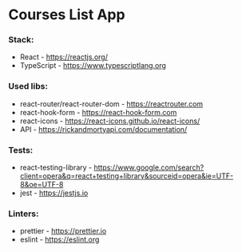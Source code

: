 # Courses List App

<h3>Stack:</h3>

- React - https://reactjs.org/
- TypeScript - https://www.typescriptlang.org

<h3>Used libs:</h3>

- react-router/react-router-dom - https://reactrouter.com
- react-hook-form - https://react-hook-form.com
- react-icons - https://react-icons.github.io/react-icons/
- API - https://rickandmortyapi.com/documentation/


<h3>Tests:</h3>

- react-testing-library - https://www.google.com/search?client=opera&q=react+testing+library&sourceid=opera&ie=UTF-8&oe=UTF-8
- jest - https://jestjs.io


<h3>Linters:</h3>

- prettier - https://prettier.io
- eslint - https://eslint.org
